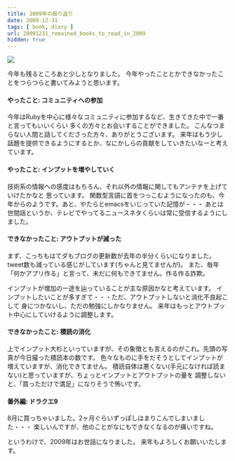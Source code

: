 ```yaml
---
title: 2009年の振り返り
date: 2009-12-31
tags: [ book, diary ]
url: 20091231_remained_books_to_read_in_2009
hidden: true
---
```

<a href="http://picasaweb.google.com/lh/photo/6a8h_ags_WT-f-2n85d-_w?feat=embedwebsite"><img src="http://lh4.ggpht.com/_7nyOBwX-0OA/SzwwcdEazII/AAAAAAAAA6A/3vq3sRSZSvs/s288/PC310025.JPG" /></a>

今年も残るところあと少しとなりました。
今年やったこととかできなかったことをつらつらと書いてみようと思います。

<h4>やったこと: コミュニティへの参加</h4>
今年はRubyを中心に様々なコミュニティに参加するなど、生きてきた中で一番と言ってもいいくらい
多くの方々とお会いすることができました。
こんなつまらない人間と話してくださった方々、ありがとうございます。
来年はもう少し話題を提供できるようにするとか、なにかしらの貢献をしていきたいなーと考えています。

<h4>やったこと: インプットを増やしていく</h4>
技術系の情報への感度はもちろん、それ以外の情報に関してもアンテナを上げていけたかなと
思っています。
関数型言語に首をつっこむようになったのも、今年からのようです。あと、やたらとemacsをいじっていた記憶が・・・
あとは世間話というか、テレビでやってるニュースネタくらいは常に受信するようにしました。

<h4>できなかったこと: アウトプットが減った</h4>
まず、こっちもはてダもブログの更新数が去年の半分くらいになりました。
tweet数も減っている感じがしています(ちゃんと見てませんが)。
また、毎年「何かアプリ作る」と言って、未だに何もできてません。作る作る詐欺。

インプットが増加の一途を辿っていることが主な原因かなと考えています。
インプットしたいことが多すぎて・・・ただ、アウトプットしないと消化不良起こして
身につかないし、ただの勉強にしかなりません。
来年はもっとアウトプット中心にしていけるように調整します。

<h4>できなかったこと: 積読の消化</h4>
上でインプット大杉といっていますが、その象徴とも言えるのがこれ。先頭の写真が今日撮った積読本の数です。
色々なものに手をだそうとしてインプットが増えていますが、消化できてません。
積読自体は悪くない(手元になければ読まない)と思っていますが、ちょっとインプットとアウトプットの量を
調整しないと、「買っただけで満足」になりそうで怖いです。

<h4>番外編: ドラクエ9</h4>
8月に買っちゃいました。2ヶ月ぐらいずっぽしはまりこんでしまいました・・・
楽しいんですが、他のことがなにもできなくなるのが痛いですね。

というわけで、2009年はお世話になりました。
来年もよろしくお願いいたします。
